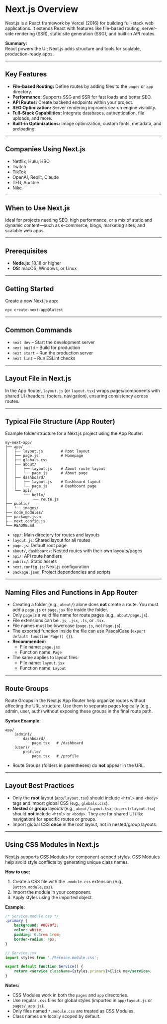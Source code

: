 # Next.js Overview

Next.js is a React framework by Vercel (2016) for building full-stack web applications. It extends React with features like file-based routing, server-side rendering (SSR), static site generation (SSG), and built-in API routes.

**Summary:**  
React powers the UI; Next.js adds structure and tools for scalable, production-ready apps.

---

## Key Features

- **File-based Routing:** Define routes by adding files to the `pages` or `app` directory.
- **Performance:** Supports SSG and SSR for fast loads and better SEO.
- **API Routes:** Create backend endpoints within your project.
- **SEO Optimization:** Server rendering improves search engine visibility.
- **Full-Stack Capabilities:** Integrate databases, authentication, file uploads, and more.
- **Built-in Optimizations:** Image optimization, custom fonts, metadata, and preloading.

---

## Companies Using Next.js

- Netflix, Hulu, HBO
- Twitch
- TikTok
- OpenAI, Replit, Claude
- TED, Audible
- Nike

---

## When to Use Next.js

Ideal for projects needing SEO, high performance, or a mix of static and dynamic content—such as e-commerce, blogs, marketing sites, and scalable web apps.

---

## Prerequisites

- **Node.js:** 18.18 or higher
- **OS:** macOS, Windows, or Linux

---

## Getting Started

Create a new Next.js app:

```bash
npx create-next-app@latest
```

---

## Common Commands

- `next dev` – Start the development server
- `next build` – Build for production
- `next start` – Run the production server
- `next lint` – Run ESLint checks

---

## Layout File in Next.js

In the App Router, `layout.js` (or `layout.tsx`) wraps pages/components with shared UI (headers, footers, navigation), ensuring consistency across routes.

---

## Typical File Structure (App Router)

Example folder structure for a Next.js project using the App Router:

```
my-next-app/
├── app/
│   ├── layout.js        # Root layout
│   ├── page.js          # Homepage
│   ├── globals.css
│   ├── about/
│   │   ├── layout.js    # About route layout
│   │   └── page.js      # About page
│   ├── dashboard/
│   │   ├── layout.js    # Dashboard layout
│   │   └── page.js      # Dashboard page
│   └── api/
│       └── hello/
│           └── route.js
├── public/
│   └── images/
├── node_modules/
├── package.json
├── next.config.js
└── README.md
```

- `app/`: Main directory for routes and layouts
- `layout.js`: Shared layout for all routes
- `page.js`: Default root page
- `about/`, `dashboard/`: Nested routes with their own layouts/pages
- `api/`: API route handlers
- `public/`: Static assets
- `next.config.js`: Next.js configuration
- `package.json`: Project dependencies and scripts

---

## Naming Files and Functions in App Router

- Creating a folder (e.g., `about/`) alone does **not** create a route. You must add a `page.js` or `page.jsx` file inside the folder.
- Only `page` is a valid file name for route pages (e.g., `about/page.js`).
- File extensions can be `.js`, `.jsx`, `.ts`, or `.tsx`.
- File names must be lowercase (`page.js`, not `Page.js`).
- The exported function inside the file can use PascalCase (`export default function Page() {}`).
- **Recommended:**  
    - File name: `page.jsx`  
    - Function name: `Page`
- The same applies to layout files:  
    - File name: `layout.jsx`  
    - Function name: `Layout`

---

## Route Groups

Route Groups in the Next.js App Router help organize routes without affecting the URL structure. Use them to separate pages logically (e.g., admin, user, auth) without exposing these groups in the final route path.

**Syntax Example:**

```
app/
    (admin)/
        dashboard/
            page.tsx   # /dashboard
    (user)/
        profile/
            page.tsx   # /profile
```

- Route Groups (folders in parentheses) do **not** appear in the URL.

---

## Layout Best Practices

- Only the **root** layout (`app/layout.tsx`) should include `<html>` and `<body>` tags and import global CSS (e.g., `globals.css`).
- **Nested** or **group** layouts (e.g., `about/layout.tsx`, `(users)/layout.tsx`) should **not** include `<html>` or `<body>`. They are for shared UI (like navigation) for specific routes or groups.
- Import global CSS **once** in the root layout, not in nested/group layouts.

---



## Using CSS Modules in Next.js

Next.js supports [CSS Modules](https://nextjs.org/docs/pages/building-your-application/styling/css-modules) for component-scoped styles. CSS Modules help avoid style conflicts by generating unique class names.

**How to use:**

1. Create a CSS file with the `.module.css` extension (e.g., `Button.module.css`).
2. Import the module in your component.
3. Apply styles using the imported object.

**Example:**

```css
/* Service.module.css */
.primary {
    background: #0070f3;
    color: white;
    padding: 0.5rem 1rem;
    border-radius: 4px;
}
```

```jsx
// Service.jsx
import styles from './Service.module.css';

export default function Service() {
    return <service className={styles.primary}>Click me</service>;
}
```

**Notes:**
- CSS Modules work in both the `pages` and `app` directories.
- Use regular `.css` files for global styles (imported in `app/layout.js` or `pages/_app.js`).
- Only files named `*.module.css` are treated as CSS Modules.
- Class names are locally scoped by default.

